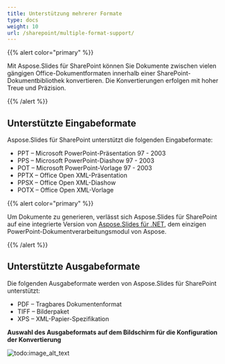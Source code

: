 ```yaml
---
title: Unterstützung mehrerer Formate
type: docs
weight: 10
url: /sharepoint/multiple-format-support/
---
```


{{% alert color="primary" %}} 

Mit Aspose.Slides für SharePoint können Sie Dokumente zwischen vielen gängigen Office-Dokumentformaten innerhalb einer SharePoint-Dokumentbibliothek konvertieren. Die Konvertierungen erfolgen mit hoher Treue und Präzision. 

{{% /alert %}} 
## **Unterstützte Eingabeformate**
Aspose.Slides für SharePoint unterstützt die folgenden Eingabeformate: 

- PPT – Microsoft PowerPoint-Präsentation 97 - 2003
- PPS – Microsoft PowerPoint-Diashow 97 - 2003
- POT – Microsoft PowerPoint-Vorlage 97 - 2003
- PPTX – Office Open XML-Präsentation
- PPSX – Office Open XML-Diashow
- POTX – Office Open XML-Vorlage

{{% alert color="primary" %}} 

Um Dokumente zu generieren, verlässt sich Aspose.Slides für SharePoint auf eine integrierte Version von [Aspose.Slides für .NET](http://www.aspose.com/categories/.net-components/aspose.slides-for-.net/default.aspx), dem einzigen PowerPoint-Dokumentverarbeitungsmodul von Aspose.

{{% /alert %}}
## **Unterstützte Ausgabeformate**
Die folgenden Ausgabeformate werden von Aspose.Slides für SharePoint unterstützt: 

- PDF – Tragbares Dokumentenformat
- TIFF – Bilderpaket
- XPS – XML-Papier-Spezifikation

**Auswahl des Ausgabeformats auf dem Bildschirm für die Konfiguration der Konvertierung** 

![todo:image_alt_text](multiple-format-support_1.png)